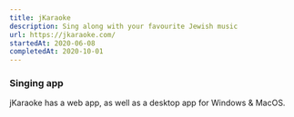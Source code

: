 ```yaml
---
title: jKaraoke
description: Sing along with your favourite Jewish music
url: https://jkaraoke.com/
startedAt: 2020-06-08
completedAt: 2020-10-01
---
```


### Singing app

jKaraoke has a web app, as well as a desktop app for Windows & MacOS.

